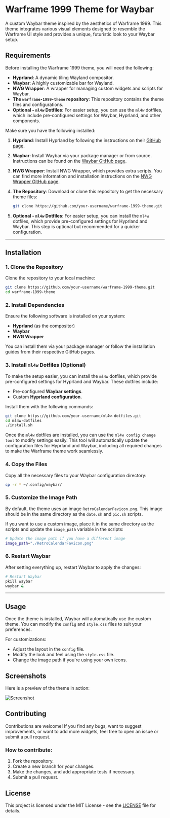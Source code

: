 # Warframe 1999 Theme for Waybar

A custom Waybar theme inspired by the aesthetics of Warframe 1999. This theme integrates various visual elements designed to resemble the Warframe UI style and provides a unique, futuristic look to your Waybar setup.

## Requirements

Before installing the Warframe 1999 theme, you will need the following:

- **Hyprland**: A dynamic tiling Wayland compositor.
- **Waybar**: A highly customizable bar for Wayland.
- **NWG Wrapper**: A wrapper for managing custom widgets and scripts for Waybar.
- **The `warframe-1999-theme` repository**: This repository contains the theme files and configurations.
- **Optional - `ml4w` Dotfiles**: For easier setup, you can use the `ml4w` dotfiles, which include pre-configured settings for Waybar, Hyprland, and other components.

Make sure you have the following installed:

1. **Hyprland**: Install Hyprland by following the instructions on their [GitHub page](https://github.com/hyprwm/Hyprland).
   
2. **Waybar**: Install Waybar via your package manager or from source. Instructions can be found on the [Waybar GitHub page](https://github.com/Alexays/Waybar).

3. **NWG Wrapper**: Install NWG Wrapper, which provides extra scripts. You can find more information and installation instructions on the [NWG Wrapper GitHub page](https://github.com/nwg-piotr/nwg-wrapper).

4. **The Repository**: Download or clone this repository to get the necessary theme files:
   ```bash
   git clone https://github.com/your-username/warframe-1999-theme.git
   ```

5. **Optional - `ml4w` Dotfiles**: For easier setup, you can install the `ml4w` dotfiles, which provide pre-configured settings for Hyprland and Waybar. This step is optional but recommended for a quicker configuration.

---

## Installation

### 1. Clone the Repository

Clone the repository to your local machine:
```bash
git clone https://github.com/your-username/warframe-1999-theme.git
cd warframe-1999-theme
```

### 2. Install Dependencies

Ensure the following software is installed on your system:

- **Hyprland** (as the compositor)
- **Waybar**
- **NWG Wrapper**

You can install them via your package manager or follow the installation guides from their respective GitHub pages.

### 3. Install `ml4w` Dotfiles (Optional)

To make the setup easier, you can install the `ml4w` dotfiles, which provide pre-configured settings for Hyprland and Waybar. These dotfiles include:

- Pre-configured **Waybar settings**.
- Custom **Hyprland configuration**.

Install them with the following commands:
```bash
git clone https://github.com/your-username/ml4w-dotfiles.git
cd ml4w-dotfiles
./install.sh
```

Once the `ml4w` dotfiles are installed, you can use the `ml4w config change tool` to modify settings easily. This tool will automatically update the configuration files for Hyprland and Waybar, including all required changes to make the Warframe theme work seamlessly.

### 4. Copy the Files

Copy all the necessary files to your Waybar configuration directory:
```bash
cp -r * ~/.config/waybar/
```

### 5. Customize the Image Path

By default, the theme uses an image `RetroCalendarFavicon.png`. This image should be in the same directory as the `date.sh` and `pic.sh` scripts.

If you want to use a custom image, place it in the same directory as the scripts and update the `image_path` variable in the scripts:

```bash
# Update the image path if you have a different image
image_path="./RetroCalendarFavicon.png"
```

### 6. Restart Waybar

After setting everything up, restart Waybar to apply the changes:

```bash
# Restart Waybar
pkill waybar
waybar &
```

---

## Usage

Once the theme is installed, Waybar will automatically use the custom theme. You can modify the `config` and `style.css` files to suit your preferences.

For customizations:
- Adjust the layout in the `config` file.
- Modify the look and feel using the `style.css` file.
- Change the image path if you're using your own icons.

## Screenshots

Here is a preview of the theme in action:

![Screenshot](./RetroCalendarFavicon.png)

## Contributing

Contributions are welcome! If you find any bugs, want to suggest improvements, or want to add more widgets, feel free to open an issue or submit a pull request.

### How to contribute:
1. Fork the repository.
2. Create a new branch for your changes.
3. Make the changes, and add appropriate tests if necessary.
4. Submit a pull request.

## License

This project is licensed under the MIT License - see the [LICENSE](./LICENSE) file for details.
```